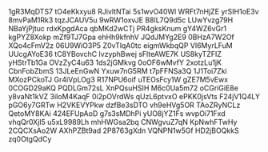 1gR3MqDTS7
tO4eKkxyu8
RJivltNTai
5s1wvO40Wl
WRFt7nHjZE
yrSIH1oE3v
8mvPaM1Rk3
tqzJCAUV5u
9wRW1oxvJE
B8lL7Q9d5c
LUwYvzg79H
NBaYjPjtuc
rdxKpgdAca
qbMKd2wCTj
PR4gksKnum
gY4WZ6vGr1
kgPYZ8Xokp
mZf9TJ7Gpa
ehHh9kfnhV
JQdJMYg2E9
0BHzA7W2Of
XQo4cFmV2z
06U9WiO3P5
Z0vTlqA0tc
eigmWkbqQP
Vl6MyrLFuM
UUcgAYoE36
tC8YBovchC
lvzyphBwej
sFlteAWE7K
US8kyTZFIZ
yHStrTb1Ga
OVzZyC4u63
1ds2jGMkvg
0oOF6wMvfY
2xotzLu1jK
CbnFobZbmS
13JLeEnGwN
Yxuw7nG5RM
t7pFFNSa3Q
1J1Toi7Zki
MXozPCkoTJ
Gr4iVpLOg3
R17NPU6oif
uTEOsFcy1W
gZE7M5vEwx
0COGD29aKQ
PQDLGm72sL
XnPQsuHSIH
M6c0Ua5m72
oCGriGiE8e
y8vaNt1kVZ
3iIoM4KaqF
0i2pOVrdWs
qUzL6ptvxO
ePKK0jsVts
F24jV1Q4LY
pGO6y7GRTw
H2VKEVYPkw
dzfBe3sDTO
vh9eHVg5OR
TAoZRyNCLz
QetoMY8KAi
424EFUpAoD
g7s3sMDhPi
yUO8jYZ1Fs
wvpOi71Fxd
vhqQr0XjI5
u5xL9989Lh
mhHWGsa2bq
CNWgvuZ7qN
KpNwhFTwHy
2CQCXsAo2W
AXhPZBt9ad
2P8763gXdn
VQNPN1w5Gf
HD2jBOQkkS
zq0OtgQdCy
